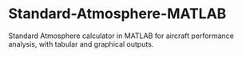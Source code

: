# Standard-Atmosphere-MATLAB
Standard Atmosphere calculator in MATLAB for aircraft performance analysis, with tabular and graphical outputs.

